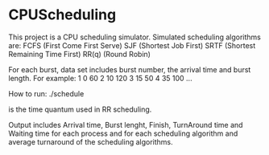 # CPUScheduling

This project is a CPU scheduling simulator.
Simulated scheduling algorithms are:
FCFS (First Come First Serve)
SJF (Shortest Job First)
SRTF (Shortest Remaining Time First)
RR(q) (Round Robin)

For each burst, data set includes burst number, the arrival time and burst length. For example:
1 0 60
2 10 120
3 15 50
4 35 100
...

How to run:
./schedule <inputfile><quantum>

<quantum> is the time quantum used in RR scheduling.

Output includes Arrival time, Burst lenght, Finish, TurnAround time and Waiting time for each process and for each scheduling algorithm and average turnaround of the scheduling algorithms.
